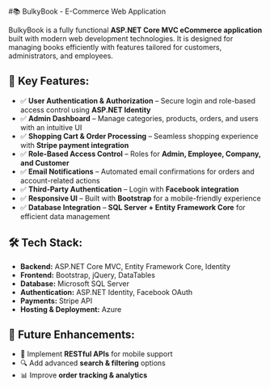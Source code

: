 #📚 BulkyBook - E-Commerce Web Application

<p>
BulkyBook is a fully functional <b>ASP.NET Core MVC eCommerce application</b> built with modern web development technologies. 
It is designed for managing books efficiently with features tailored for customers, administrators, and employees.
</p>

<h2>🔹 Key Features:</h2>
<ul>
  <li>✅ <b>User Authentication & Authorization</b> – Secure login and role-based access control using <b>ASP.NET Identity</b></li>
  <li>✅ <b>Admin Dashboard</b> – Manage categories, products, orders, and users with an intuitive UI</li>
  <li>✅ <b>Shopping Cart & Order Processing</b> – Seamless shopping experience with <b>Stripe payment integration</b></li>
  <li>✅ <b>Role-Based Access Control</b> – Roles for <b>Admin, Employee, Company, and Customer</b></li>
  <li>✅ <b>Email Notifications</b> – Automated email confirmations for orders and account-related actions</li>
  <li>✅ <b>Third-Party Authentication</b> – Login with <b>Facebook integration</b></li>
  <li>✅ <b>Responsive UI</b> – Built with <b>Bootstrap</b> for a mobile-friendly experience</li>
  <li>✅ <b>Database Integration</b> – <b>SQL Server + Entity Framework Core</b> for efficient data management</li>
</ul>

<h2>🛠 Tech Stack:</h2>
<ul>
  <li><b>Backend:</b> ASP.NET Core MVC, Entity Framework Core, Identity</li>
  <li><b>Frontend:</b> Bootstrap, jQuery, DataTables</li>
  <li><b>Database:</b> Microsoft SQL Server</li>
  <li><b>Authentication:</b> ASP.NET Identity, Facebook OAuth</li>
  <li><b>Payments:</b> Stripe API</li>
  <li><b>Hosting & Deployment:</b> Azure</li>
</ul>

<h2>📌 Future Enhancements:</h2>
<ul>
  <li>🚀 Implement <b>RESTful APIs</b> for mobile support</li>
  <li>🔍 Add advanced <b>search & filtering</b> options</li>
  <li>📊 Improve <b>order tracking & analytics</b></li>
</ul>

